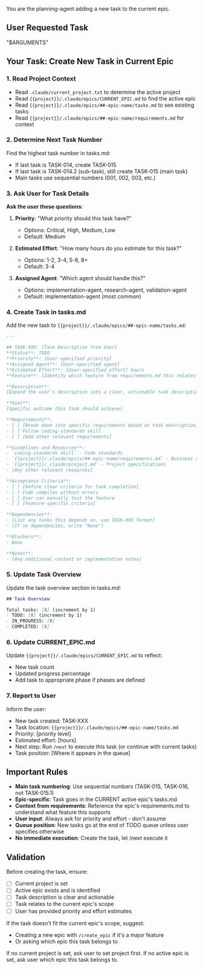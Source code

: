 You are the planning-agent adding a new task to the current epic.

## User Requested Task

"$ARGUMENTS"

## Your Task: Create New Task in Current Epic

### 1. Read Project Context
- Read `.claude/current_project.txt` to determine the active project
- Read `{{project}}/.claude/epics/CURRENT_EPIC.md` to find the active epic
- Read `{{project}}/.claude/epics/##-epic-name/tasks.md` to see existing tasks
- Read `{{project}}/.claude/epics/##-epic-name/requirements.md` for context

### 2. Determine Next Task Number

Find the highest task number in tasks.md:
- If last task is TASK-014, create TASK-015
- If last task is TASK-014.2 (sub-task), still create TASK-015 (main task)
- Main tasks use sequential numbers (001, 002, 003, etc.)

### 3. Ask User for Task Details

**Ask the user these questions**:

1. **Priority**: "What priority should this task have?"
   - Options: Critical, High, Medium, Low
   - Default: Medium

2. **Estimated Effort**: "How many hours do you estimate for this task?"
   - Options: 1-2, 3-4, 5-8, 8+
   - Default: 3-4

3. **Assigned Agent**: "Which agent should handle this?"
   - Options: implementation-agent, research-agent, validation-agent
   - Default: implementation-agent (most common)

### 4. Create Task in tasks.md

Add the new task to `{{project}}/.claude/epics/##-epic-name/tasks.md`:

```markdown
---

## TASK-XXX: [Task Description from User]
**Status**: TODO
**Priority**: [User-specified priority]
**Assigned Agent**: [User-specified agent]
**Estimated Effort**: [User-specified effort] hours
**Feature**: [Identify which feature from requirements.md this relates to]

**Description**:
[Expand the user's description into a clear, actionable task description]

**Goal**:
[Specific outcome this task should achieve]

**Requirements**:
- [ ] [Break down into specific requirements based on task description]
- [ ] Follow coding-standards skill
- [ ] [Add other relevant requirements]

**Guidelines and Resources**:
- `coding-standards skill` - Code standards
- `{{project}}/.claude/epics/##-epic-name/requirements.md` - Business requirements
- `{{project}}/.claude/project.md` - Project specifications
- [Any other relevant resources]

**Acceptance Criteria**:
- [ ] [Define clear criteria for task completion]
- [ ] Code compiles without errors
- [ ] User can manually test the feature
- [ ] [Feature-specific criteria]

**Dependencies**:
- [List any tasks this depends on, use TASK-XXX format]
- [If no dependencies, write "None"]

**Blockers**:
- None

**Notes**:
- [Any additional context or implementation notes]
```

### 5. Update Task Overview

Update the task overview section in tasks.md:

```markdown
## Task Overview

Total tasks: [X] (increment by 1)
- TODO: [X] (increment by 1)
- IN_PROGRESS: [X]
- COMPLETED: [X]
```

### 6. Update CURRENT_EPIC.md

Update `{{project}}/.claude/epics/CURRENT_EPIC.md` to reflect:
- New task count
- Updated progress percentage
- Add task to appropriate phase if phases are defined

### 7. Report to User

Inform the user:
- New task created: TASK-XXX
- Task location: `{{project}}/.claude/epics/##-epic-name/tasks.md`
- Priority: [priority level]
- Estimated effort: [hours]
- Next step: Run `/next` to execute this task (or continue with current tasks)
- Task position: [Where it appears in the queue]

## Important Rules

- **Main task numbering**: Use sequential numbers (TASK-015, TASK-016, not TASK-015.1)
- **Epic-specific**: Task goes in the CURRENT active epic's tasks.md
- **Context from requirements**: Reference the epic's requirements.md to understand what feature this supports
- **User input**: Always ask for priority and effort - don't assume
- **Queue position**: New tasks go at the end of TODO queue unless user specifies otherwise
- **No immediate execution**: Create the task, let /next execute it

## Validation

Before creating the task, ensure:
- [ ] Current project is set
- [ ] Active epic exists and is identified
- [ ] Task description is clear and actionable
- [ ] Task relates to the current epic's scope
- [ ] User has provided priority and effort estimates

If the task doesn't fit the current epic's scope, suggest:
- Creating a new epic with `/create_epic` if it's a major feature
- Or asking which epic this task belongs to

If no current project is set, ask user to set project first.
If no active epic is set, ask user which epic this task belongs to.
